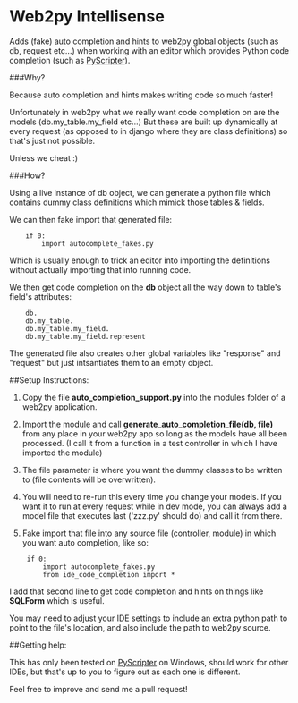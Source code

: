 Web2py Intellisense
===================

Adds (fake) auto completion and hints to web2py global objects (such as db, request etc...) when working with an editor which provides Python code completion (such as [PyScripter](https://code.google.com/p/pyscripter/)).

###Why?

Because auto completion and hints makes writing code so much faster! 

Unfortunately in web2py what we really want code completion on are the models (db.my_table.my_field etc...) But these are built up dynamically at every request (as opposed to in django where they are class definitions) so that's just not possible.

Unless we cheat :)

###How?



Using a live instance of db object, we can generate a python file which contains dummy class definitions which mimick those tables & fields. 

We can then fake import that generated file:

        if 0:
            import autocomplete_fakes.py

Which is usually enough to trick an editor into importing the definitions without actually importing that into running code.

We then get code completion on the __db__ object all the way down to table's field's attributes:

        db.
        db.my_table.
        db.my_table.my_field.
        db.my_table.my_field.represent

The generated file also creates other global variables like "response" and "request" but just intsantiates them to an empty object.

##Setup Instructions:

1. Copy the file __auto_completion_support.py__ into the modules folder of a web2py application.
2. Import the module and call __generate_auto_completion_file(db, file)__ from any place in your web2py app so long as the models have all been processed. (I call it from a function in a test controller in which I have imported the module)
3. The file parameter is where you want the dummy classes to be written to (file contents will be overwritten).
4. You will need to re-run this every time you change your models. If you want it to run at every request while in dev mode, you can always add a model file that executes last ('zzz.py' should do) and call it from there.
5. Fake import that file into any source file (controller, module) in which you want auto completion, like so:

        if 0:
            import autocomplete_fakes.py
            from ide_code_completion import *
            
I add that second line to get code completion and hints on things like __SQLForm__ which is useful.

You may need to adjust your IDE settings to include an extra python path to point to the file's location, and also include the path to web2py source.

##Getting help:

This has only been tested on [PyScripter](https://code.google.com/p/pyscripter/) on Windows, should work for other IDEs, but that's up to you to figure out as each one is different.

Feel free to improve and send me a pull request!

